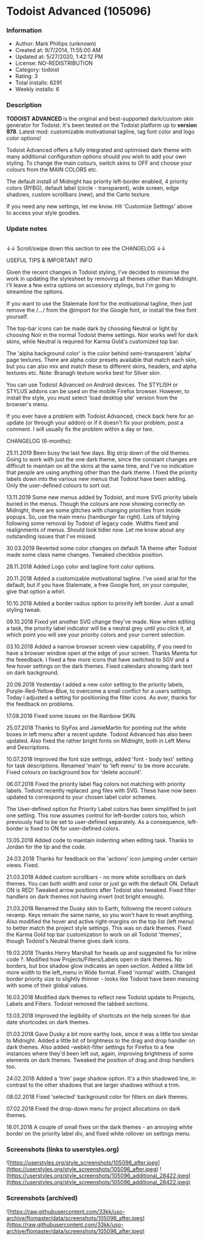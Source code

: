 # Todoist Advanced (105096)

### Information
- Author: Mark Phillips (unknown)
- Created at: 9/7/2014, 11:55:00 AM
- Updated at: 5/27/2020, 1:42:12 PM
- License: NO-REDISTRIBUTION
- Category: todoist
- Rating: 3
- Total installs: 6291
- Weekly installs: 6


### Description
<strong>TODOIST ADVANCED </strong>is the original and best-supported dark/custom skin generator for Todoist. It's been tested on the Todoist platform up to <strong>version 978</strong>. Latest mod: customizable motivational tagline, tag font color and logo color options!

Todoist Advanced offers a fully integrated and optimised dark theme with many additional configuration options should you wish to add your own styling. To change the main colours, switch skins to OFF and choose your colours from the MAIN COLORS etc. 

The default install of Midnight has priority left-border enabled, 4 priority colors (RYBG), default label (circle - transparent), wide screen, edge shadows, custom scrollbars (new), and the Carto texture.

If you need any new settings, let me know.  Hit 'Customize Settings' above to access your style goodies.

### Update notes
<br>↓↓ Scroll/swipe down this section to see the CHANGELOG ↓↓

USEFUL TIPS & IMPORTANT INFO

Given the recent changes in Todoist styling, I've decided to minimise the work in updating the stylesheet by removing all themes other than Midnight. I'll leave a few extra options on accessory stylings, but I'm going to streamline the options. 

If you want to use the Stalemate font for the motivational tagline, then just remove the /*...*/ from the @import for the Google font, or install the free font yourself. 

The top-bar icons can be made dark by choosing Neutral or light by choosing Noir in the normal Todoist theme settings. Noir works well for dark skins, while Neutral is required for Karma Gold's customized top bar. 

The 'alpha background color' is the color behind semi-transparent 'alpha' page textures. There are alpha color presets available that match each skin, but you can also mix and match these to different skins, headers, and alpha textures etc. Note: Branagh texture works best for Silver skin.

You can use Todoist Advanced on Android devices. The STYLISH or STYLUS addons can be used on the mobile Firefox browser. However, to install the style, you must select 'load desktop site' version from the browser's menu. 

If you ever have a problem with Todoist Advanced, check back here for an update (or through your addon) or if it doesn't fix your problem, post a comment. I will usually fix the problem within a day or two.

CHANGELOG (6-months):

25.11.2019 Been busy the last few days. Big strip down of the old themes. Going to work with just the one dark theme, since the constant changes are difficult to maintain on all the skins at the same time, and I've no indication that people are using anything other than the dark theme. I fixed the priority labels down into the various new menus that Todoist have been adding. Only the user-defined colours to sort out. 

13.11.2019 Some new menus added by Todoist, and more SVG priority labels buried in the menus. Though the colours are now showing correctly on Midnight, there are some glitches with changing priorities from inside popups. So, use the main menu (hamburger far right). Lots of tidying following some removal by Todoist of legacy code. Widths fixed and realignments of menus. Should look tidier now. Let me know about any outstanding issues that I've missed.  

30.03.2019 Reverted some  color changes on default TA theme after Todoist made some class name changes. Tweaked checkbox position. 

28.11.2018 Added Logo color and tagline font color options. 

20.11.2018 Added a customizable motivational tagline. I've used arial for the default, but if you have Stalemate, a free Google font, on your computer, give that option a whirl.  

10.10.2018 Added a border radius option to priority left border. Just a small styling tweak.

09.10.2018 Fixed yet another SVG change they've made. Now when editing a task, the priority label indicator will be a neutral grey until you click it, at which point you will see your priority colors and your current selection.  

03.10.2018 Added a narrow browser screen view capability, if you need to have a browser window open at the edge of your screen. Thanks Mamta for the feeedback. I fixed a few more icons that have switched to SGV and a few hover settings on the dark themes. Fixed calendars showing dark text on dark background.

20.09.2018 Yesterday I added a new color setting to the priority labels, Purple-Red-Yellow-Blue, to overcome a small conflict for a users settings. Today I adjusted a setting for positioning the filter icons. As ever, thanks for the feedback on problems. 

17.08.2018 Fixed some issues on the Rainbow SKIN. 

25.07.2018 Thanks to SlyFox and JamieMartin for pointing out the white boxes in left menu after a recent update. Todoist Advanced has also been updated. Also fixed the rather bright fonts on Midnight, both in Left Menu and Descriptions. 

10.07.2018 Improved the font size settings, added 'font - body text' setting for task descriptions. Renamed 'main' to 'left menu' to be more accurate. Fixed colours on background box for 'delete account'.

06.07.2018 Fixed the priority label flag colors not matching with priority labels. Todoist recently replaced .png files with SVG. These have now been updated to correspond to your chosen label color schemes. 

The User-defined option for  Priority Label colors has been simplified to just one setting. This now assumes control for left-border colors too, which previously had to be set to user-defined separately. As a consequence, left-border is fixed to ON for user-defined colors.

13.05.2018 Added code to maintain indenting when editing task. Thanks to Jordan for the tip and the code. 

24.03.2018 Thanks for feedback on the 'actions' icon jumping under certain views. Fixed. 

21.03.2018 Added custom scrollbars - no more white scrollbars on dark themes. You can both width and color or just go with the default ON. Default ON is RED! Tweaked arrow positions after Todoist also tweaked. Fixed filter handlers on dark themes not having invert (not bright enough).

21.03.2018 Renamed the Dusky skin to Earth, following the recent colours revamp. Keys remain the same name, so you won't have to reset anything. Also modified the hover and active right-margins on the top list (left menu) to better match the project style settings. This was on dark themes. Fixed the Karma Gold top bar customization to work on all Todoist 'themes', though Todoist's Neutral theme gives dark icons. 

19.03.2018 Thanks Henry Marshall for heads up and suggested fix for inline code ?. Modified how Projects/Filters/Labels open in dark themes. No borders, but box shadow glow indicates an open section. Added a little bit more width to the left_menu in Wide format. Fixed 'normal' width. Changed border priority size to slightly thinner - looks like Todoist have been messing with some of their global values.  

16.03.2018 Modified dark themes to reflect new Todoist update to Projects, Labels and Filters. Todoist removed the tabbed sections.

13.03.2018 Improved the legibility of shortcuts on the help screen for due date shortcodes on dark themes.

01.03.2018 Gave Dusky a bit more earthy look, since it was a little too similar to Midnight.  Added a little bit of brightness to the drag and drop handler on dark themes. Also added -webkit-filter settings for Firefox to a few instances where they'd been left out, again, improving brightness of some elements on dark themes. Tweaked the position of drag and drop handlers too.  

24.02.2018 Added a 'trim' page shadow option. It's a thin shadowed line, in contrast to the other shadows that are larger shadows without a trim. 

08.02.2018 Fixed 'selected' background color for filters on dark themes.

07.02.2018 Fixed the drop-down menu for project allocations on dark themes. 

18.01.2018 A couple of small fixes on the dark themes - an annoying white border on the priority label div, and fixed white rollover on settings menu.

### Screenshots (links to userstyles.org)
![https://userstyles.org/style_screenshots/105096_after.jpeg](https://userstyles.org/style_screenshots/105096_after.jpeg)
![https://userstyles.org/style_screenshots/105096_additional_28422.jpeg](https://userstyles.org/style_screenshots/105096_additional_28422.jpeg)

### Screenshots (archived)
![https://raw.githubusercontent.com/33kk/uso-archive/flomaster/data/screenshots/105096_after.jpeg](https://raw.githubusercontent.com/33kk/uso-archive/flomaster/data/screenshots/105096_after.jpeg)

